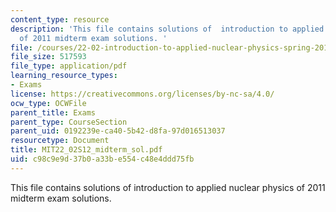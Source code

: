 ```yaml
---
content_type: resource
description: 'This file contains solutions of  introduction to applied nuclear physics
  of 2011 midterm exam solutions. '
file: /courses/22-02-introduction-to-applied-nuclear-physics-spring-2012/c98c9e9d37b0a33be554c48e4ddd75fb_MIT22_02S12_midterm_sol.pdf
file_size: 517593
file_type: application/pdf
learning_resource_types:
- Exams
license: https://creativecommons.org/licenses/by-nc-sa/4.0/
ocw_type: OCWFile
parent_title: Exams
parent_type: CourseSection
parent_uid: 0192239e-ca40-5b42-d8fa-97d016513037
resourcetype: Document
title: MIT22_02S12_midterm_sol.pdf
uid: c98c9e9d-37b0-a33b-e554-c48e4ddd75fb
---
```

This file contains solutions of  introduction to applied nuclear physics of 2011 midterm exam solutions. 